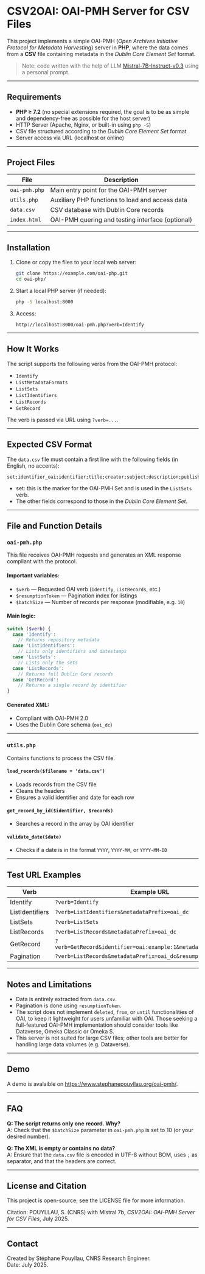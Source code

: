 
# CSV2OAI: OAI-PMH Server for CSV Files

This project implements a simple OAI-PMH (_Open Archives Initiative Protocol for Metadata Harvesting_) server in **PHP**, where the data comes from a **CSV** file containing metadata in the _Dublin Core Element Set_ format.

> Note: code written with the help of LLM [Mistral-7B-Instruct-v0.3](https://huggingface.co/mistralai/Mistral-7B-Instruct-v0.3) using a personal prompt.

---

## Requirements

- **PHP ≥ 7.2** (no special extensions required, the goal is to be as simple and dependency-free as possible for the host server)
- HTTP Server (Apache, Nginx, or built-in using `php -S`)
- CSV file structured according to the _Dublin Core Element Set_ format
- Server access via URL (localhost or online)

---

## Project Files

| File             | Description |
|------------------|-------------|
| `oai-pmh.php`    | Main entry point for the OAI-PMH server |
| `utils.php`      | Auxiliary PHP functions to load and access data |
| `data.csv`       | CSV database with Dublin Core records |
| `index.html`     | OAI-PMH quering and testing interface (optional) |

---

## Installation

1. Clone or copy the files to your local web server:

   ```bash
   git clone https://example.com/oai-php.git
   cd oai-php/
   ```

2. Start a local PHP server (if needed):

   ```bash
   php -S localhost:8000
   ```

3. Access:

   ```
   http://localhost:8000/oai-pmh.php?verb=Identify
   ```

---

## How It Works

The script supports the following verbs from the OAI-PMH protocol:

- `Identify`
- `ListMetadataFormats`
- `ListSets`
- `ListIdentifiers`
- `ListRecords`
- `GetRecord`

The verb is passed via URL using `?verb=...`.

---

## Expected CSV Format

The `data.csv` file must contain a first line with the following fields (in English, no accents):

```
set;identifier_oai;identifier;title;creator;subject;description;publisher;date;type;format;language;coverage;rights;relation
```

- set: this is the marker for the OAI-PMH Set and is used in the `ListSets` verb.
- The other fields correspond to those in the _Dublin Core Element Set_.

---

## File and Function Details

### `oai-pmh.php`

This file receives OAI-PMH requests and generates an XML response compliant with the protocol.

#### Important variables:

- `$verb` — Requested OAI verb (`Identify`, `ListRecords`, etc.)
- `$resumptionToken` — Pagination index for listings
- `$batchSize` — Number of records per response (modifiable, e.g. `10`)

#### Main logic:

```php
switch ($verb) {
  case 'Identify':
    // Returns repository metadata
  case 'ListIdentifiers':
    // Lists only identifiers and datestamps
  case 'ListSets':
    // Lists only the sets
  case 'ListRecords':
    // Returns full Dublin Core records
  case 'GetRecord':
    // Returns a single record by identifier
}
```

#### Generated XML:

- Compliant with OAI-PMH 2.0
- Uses the Dublin Core schema (`oai_dc`)

---

### `utils.php`

Contains functions to process the CSV file.

#### `load_records($filename = 'data.csv')`

- Loads records from the CSV file
- Cleans the headers
- Ensures a valid identifier and date for each row

#### `get_record_by_id($identifier, $records)`

- Searches a record in the array by OAI identifier

#### `validate_date($date)`

- Checks if a date is in the format `YYYY`, `YYYY-MM`, or `YYYY-MM-DD`

---

## Test URL Examples

| Verb             | Example URL |
|------------------|-----------------------------|
| Identify         | `?verb=Identify` |
| ListIdentifiers  | `?verb=ListIdentifiers&metadataPrefix=oai_dc` |
| ListSets         | `?verb=ListSets` |
| ListRecords      | `?verb=ListRecords&metadataPrefix=oai_dc` |
| GetRecord        | `?verb=GetRecord&identifier=oai:example:1&metadataPrefix=oai_dc` |
| Pagination       | `?verb=ListRecords&metadataPrefix=oai_dc&resumptionToken=10` |

---

## Notes and Limitations

- Data is entirely extracted from `data.csv`.
- Pagination is done using `resumptionToken`.
- The script does not implement `deleted`, `from`, or `until` functionalities of OAI, to keep it lightweight for users unfamiliar with OAI. Those seeking a full-featured OAI-PMH implementation should consider tools like Dataverse, Omeka Classic or Omeka S.
- This server is not suited for large CSV files; other tools are better for handling large data volumes (e.g. Dataverse).

---

## Demo

A demo is avalaible on <a href="https://www.stephanepouyllau.org/oai-pmh/">https://www.stephanepouyllau.org/oai-pmh/</a>.

---

## FAQ

**Q: The script returns only one record. Why?**  
A: Check that the `$batchSize` parameter in `oai-pmh.php` is set to 10 (or your desired number).

**Q: The XML is empty or contains no data?**  
A: Ensure that the `data.csv` file is encoded in UTF-8 without BOM, uses `;` as separator, and that the headers are correct.

---

## License and Citation

This project is open-source; see the LICENSE file for more information.

Citation: POUYLLAU, S. (CNRS) with Mistral 7b, _CSV2OAI: OAI-PMH Server for CSV Files_, July 2025.

---

## Contact

Created by Stéphane Pouyllau, CNRS Research Engineer.  
Date: July 2025.